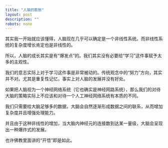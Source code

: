 ```yaml
---
title: "人脑的膨胀"
layout: post
description: ""
robots: none
---
```


其实我一开始就应该懂得，人脑现在几乎可以确定是一个非线性系统。而非线性系统的复杂度增长肯定也是非线性的。

所以，人脑的成长其实是有“爆发点”的。我们其实没有必要给“学习”这件事赋予太多的主观性。

我们的意志实际上对于学习这件事是非常被动的。传统观念中的“努力”方向，其实并不对。尤其是重复性记忆，事实上对人脑的发展并没有好处。

如果把人脑视为一个神经网络系统（它也确实是神经网路系统），那么我们的对待大脑的策略实际上不应该和对待一个人工神经网络系统有本质的不同。

我们只需要给大脑足够多的数据，大脑会自然逐渐形成数据之间的联系，从而增加复杂度并且增强处理能力。

并且由于这种非线性的增加，当大脑内神经元的连接数到达某一量级，大脑会呈现出一种爆炸式的发展。

也许佛教里面讲的“开悟”即是如此。
